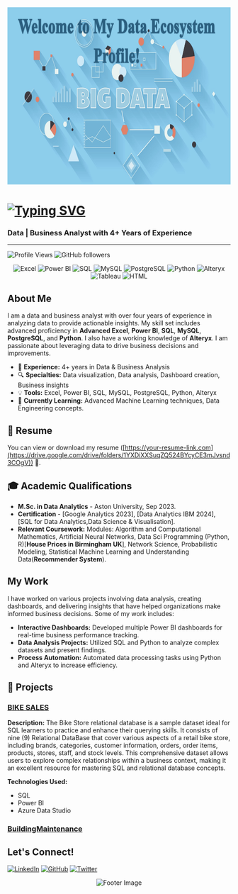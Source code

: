 <div align="center">
  <img src="Screenshot 2024-08-15 at 19.12.58.png" alt="Header Image" width="1000" height="400">
</div>

# <a href="#"><img src="https://readme-typing-svg.demolab.com?font=Arial+Black&size=34&duration=4000&pause=1000&color=000080&center=true&vCenter=true&width=550&lines=Francis+Osemeke+Isaac" alt="Typing SVG"></a>


### Data | Business Analyst with 4+ Years of Experience

---

![Profile Views](https://komarev.com/ghpvc/?username=FrancisOsemekeIsaac&color=blueviolet) ![GitHub followers](https://img.shields.io/github/followers/FrancisOsemekeIsaac?style=social)

<div align="center">
  <img src="https://img.shields.io/badge/Excel-217346?style=for-the-badge&logo=microsoft-excel&logoColor=white" alt="Excel">
  <img src="https://img.shields.io/badge/PowerBI-F2C811?style=for-the-badge&logo=power-bi&logoColor=black" alt="Power BI">
  <img src="https://img.shields.io/badge/SQL-00758F?style=for-the-badge&logo=postgresql&logoColor=white" alt="SQL">
  <img src="https://img.shields.io/badge/MySQL-4479A1?style=for-the-badge&logo=mysql&logoColor=white" alt="MySQL">
  <img src="https://img.shields.io/badge/PostgreSQL-336791?style=for-the-badge&logo=postgresql&logoColor=white" alt="PostgreSQL">
  <img src="https://img.shields.io/badge/Python-3776AB?style=for-the-badge&logo=python&logoColor=white" alt="Python">
  <img src="https://img.shields.io/badge/Alteryx-2AACE2?style=for-the-badge&logo=alteryx&logoColor=white" alt="Alteryx">
    <img src="https://img.shields.io/badge/Tableau-F2C811?style=for-the-badge&logo=power-bi&logoColor=black" alt="Tableau">
  <img src="https://img.shields.io/badge/HTML-00758F?style=for-the-badge&logo=postgresql&logoColor=white" alt="HTML">
</div>

## About Me

I am a data and business analyst with over four years of experience in analyzing data to provide actionable insights. My skill set includes advanced proficiency in **Advanced Excel**, **Power BI**, **SQL**, **MySQL**, **PostgreSQL**, and **Python**. I also have a working knowledge of **Alteryx**. I am passionate about leveraging data to drive business decisions and improvements.

- 💼 **Experience:** 4+ years in Data & Business Analysis
- 🔍 **Specialties:** Data visualization, Data analysis, Dashboard creation, Business insights
- 💡 **Tools:** Excel, Power BI, SQL, MySQL, PostgreSQL, Python, Alteryx
- 🌱 **Currently Learning:** Advanced Machine Learning techniques, Data Engineering concepts.

## 📄 Resume

You can view or download my resume ([https://your-resume-link.com](https://drive.google.com/drive/folders/1YXDiXXSuqZQ524BYcyCE3mJvsnd3COgV)) 📁.

## 🎓 Academic Qualifications

- **M.Sc. in Data Analytics** - Aston University, Sep 2023.
- **Certification** - [Google Analytics 2023], [Data Analytics IBM 2024], [SQL for Data Analytics,Data Science & Visualisation].
- **Relevant Coursework:** Modules: Algorithm and Computational Mathematics, Artificial Neural Networks, Data Sci Programming (Python, R)[**House Prices in Birmingham UK**], Network Science, Probabilistic Modeling, Statistical Machine Learning and Understanding Data(**Recommender System**).



## My Work

I have worked on various projects involving data analysis, creating dashboards, and delivering insights that have helped organizations make informed business decisions. Some of my work includes:

- **Interactive Dashboards:** Developed multiple Power BI dashboards for real-time business performance tracking.
- **Data Analysis Projects:** Utilized SQL and Python to analyze complex datasets and present findings.
- **Process Automation:** Automated data processing tasks using Python and Alteryx to increase efficiency.

## 🚀 Projects
###  [BIKE SALES](https://github.com/Franzik99/Bike-Stores)


**Description:** The Bike Store relational database is a sample dataset ideal for SQL learners to practice and enhance their querying skills. It consists of nine (9) Relational DataBase that cover various aspects of a retail bike store, including brands, categories, customer information, orders, order items, products, stores, staff, and stock levels. This comprehensive dataset allows users to explore complex relationships within a business context, making it an excellent resource for mastering SQL and relational database concepts.

**Technologies Used:** 
- SQL
- Power BI
- Azure Data Studio


###  [BuildingMaintenance](https://github.com/Franzik99/BuildingMaintenance)








## Let's Connect!

[![LinkedIn](https://img.shields.io/badge/LinkedIn-0A66C2?style=for-the-badge&logo=linkedin&logoColor=white)](https://www.linkedin.com/in/francis-isaac-3a6a82203) 
[![GitHub](https://img.shields.io/badge/GitHub-171515?style=for-the-badge&logo=github&logoColor=white)](https://github.com/Franzik99) 
[![Twitter](https://img.shields.io/badge/Twitter-1DA1F2?style=for-the-badge&logo=twitter&logoColor=white)](https://twitter.com/@franzik234)


<div align="center">
  <img src="https://via.placeholder.com/1000x200/000000/FFFFFF?text=Thanks+for+visiting+my+profile!" alt="Footer Image" width="1000" height="200">
</div>
